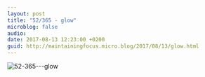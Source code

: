 ```yaml
---
layout: post
title: "52/365 - glow"
microblog: false
audio: 
date: 2017-08-13 12:23:00 +0200
guid: http://maintainingfocus.micro.blog/2017/08/13/glow.html
---
```

<div class="kg-card-markdown"><p><img src="/wp-content/uploads/2018/04/52-365---glow-1024x576.jpg" alt="52-365---glow"></p>
</div>
